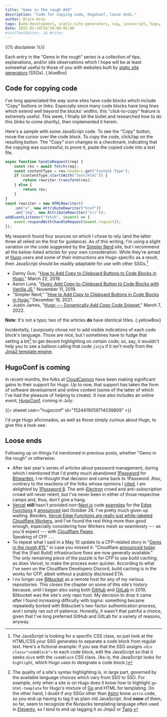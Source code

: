 ```yaml
---
title: "Gems in the rough #18"
description: "Code for copying code, HugoConf, loose ends."
author: Bryce Wray
tags: [web-development, static-site-generators, ssg, javascript, hugo, eleventy, astro, css, bitbucket, github, gitlab, password-management, infosec, online-privacy, website-hosting, vercel, cloudflare, cloudflare-pages]
date: 2022-05-14T10:50:00-05:00
#initTextEditor: iA Writer
---
```


{{% disclaimer %}}

Each entry in the “Gems in the rough” series is a collection of tips, explanations, and/or idle observations which I hope will be at least somewhat useful to those of you with websites built by [static site generators](https://jamstack.org/generators) (SSGs).
{.blueBox}

## Code for copying code

I've long appreciated the way some sites have code blocks which include "Copy" buttons or links. Especially since many code blocks have long lines which extend well beyond the blocks' widths, this "click-to-copy" feature is extremely useful. This week, I finally bit the bullet and researched how to do this (links to come shortly), then implemented it herein.

Here's a sample with some JavaScript code. To see the "Copy" button, move the cursor over the code block. To copy the code, click/tap on the resulting button. The "Copy" icon changes to a checkmark, indicating that the copying was successful; to prove it, paste the copied code into a text file.

```js
async function handleRequest(req) {
	const res = await fetch(req);
	const contentType = res.headers.get("Content-Type");
	if (contentType.startsWith("text/html")) {
		return rewriter.transform(res);
	} else {
		return res;
	}
}
const rewriter = new HTMLRewriter()
	.on("a", new AttributeRewriter("href"))
	.on("img", new AttributeRewriter("src"));
addEventListener("fetch", (event) => {
	event.respondWith(handleRequest(event.request));
});
```

My research found four sources on which I chose to rely (and the latter three all relied on the first for guidance). As of this writing, I'm using a slight variation on the code suggested by the [Simpler Nerd](https://simplernerd.com) site, but I recommend all the below-listed articles for your own consideration. While they're aimed at [Hugo](https://gohugo.io) users and some of their instructions are Hugo-specific as a result, their JavaScript should be readily adaptable for use with other SSGs.[^other]

[^other]: The JavaScript is looking for a specific CSS class, so just look at the HTML/CSS your SSG generates to separate a code block from regular text. Here's a fictional example: if you see that the SSG assigns `<div class="codeBlock">` to each code block, edit the JavaScript so that it seeks `div`s with the `codeBlock` CSS class. (As-is, the JavaScript looks for `highlight`, which Hugo uses to designate a code block.)

- Danny Guo, "[How to Add Copy to Clipboard Buttons to Code Blocks in Hugo](https://www.dannyguo.com/blog/how-to-add-copy-to-clipboard-buttons-to-code-blocks-in-hugo/)," March 22, 2019.
- Aaron Luna, "[Hugo: Add Copy-to-Clipboard Button to Code Blocks with Vanilla JS](https://aaronluna.dev/blog/add-copy-button-to-code-blocks-hugo-chroma/)," November 11, 2019.
- "Simpler Nerd," "[How to Add Copy to Clipboard Buttons in Code Blocks in Hugo](https://simplernerd.com/hugo-add-copy-to-clipboard-button/)," December 19, 2021.
- Justin James, "[Hugo --- Dynamically Add Copy Code Snippet](https://digitaldrummerj.me/hugo-add-copy-code-snippet-button/)," March 7, 2022.

**Note**: It's not a typo; two of the articles **do** have identical titles.
{.yellowBox}

Incidentally, I purposely chose not to add visible indications of each code block's language. Those are nice, but I sometimes have to fudge that setting a bit[^fudge] to get decent highlighting on certain code; so, say, it wouldn't help you to see a balloon calling that code `jinja` if it isn't *really* from the [Jinja2 template engine](https://palletsprojects.com/p/jinja/).

[^fudge]: The quality of a site's syntax highlighting is, in large part, governed by the available language choices which vary from SSG to SSG. For example, only when a site is on Hugo does it know how to highlight `go-html-template` for Hugo's mixture of [Go](https://go.dev) and HTML for templating. On the other hand, I doubt if any SSGs other than [Astro](https://astro.build) know `astro` code, so you end up having to tag it as plain old JavaScript. And **none** of them, so far, seem to recognize the Nunjucks templating language often used in [Eleventy](https://11ty.dev), so I tend to end up tagging it as Jinja2 or [Twig](https://twig.symfony.com/).

## HugoConf is coming

In recent months, the folks at [CloudCannon](https://cloudcannon.com) have been making significant gains to their support for Hugo. Up to now, that support has taken the form of software development and online content (some of the latter of which I've had the pleasure of helping to create). It now also includes an online event, [HugoConf](https://hugoconf.io), coming in July:

{{< stweet user="hugoconf" id="1524419059714039809" >}}

I'd urge Hugo aficionados, as well as those simply curious about Hugo, to give this a look-see.

## Loose ends

Following up on things I'd mentioned in previous posts, whether "Gems in the rough" or otherwise:

- After last year's series of articles about password management, during which I mentioned that I'd pretty much abandoned [1Password](https://1password.com) for [Bitwarden](https://bitwarden.com), I re-thought that decision and came back to 1Password. Also, contrary to the reactions of the folks whose opinions I [cited](/posts/2021/08/1password-hits-fan/), I am *delighted* by [1Password 8](https://blog.1password.com/1password-8-for-mac/). The anti-[Electron](https://www.electronjs.org) crowd and anti-subscription crowd will never relent, but I've never been in either of those respective camps and, thus, don't give a hang.
- [Vercel](https://vercel.com) **still** hasn't provided *non*-[Next.js](https://nextjs.org) code [examples](https://github.com/vercel/examples/tree/main/edge-functions) for the [Edge Functions](https://vercel.com/features/edge-functions) it [announced](https://twitter.com/vercel/status/1453034541463916549) last October 26. I've pretty much given up waiting. Besides, [Vercel Edge Functions are really just white-labeled Cloudflare Workers](https://news.ycombinator.com/item?id=29003514), and I've found the real thing more than good enough, especially considering how Workers mesh so seamlessly --- as you'd expect --- with [Cloudflare Pages](https://pages.cloudflare.com). \
Speaking of CFP . . .
- To repeat what I said in a May 10 update to a CFP-related story in "[Gems in the rough #15](/posts/2022/03/gems-in-rough-15/#cfps-fast-builds-fix-nears-fullrelease)," in case you missed it: "Cloudflare [announced today](https://blog.cloudflare.com/cloudflare-pages-build-improvements/) that the [Fast Build] infrastructure fixes are now generally available." The only remaining piece of the puzzle is for CFP to use *build caching*, as does Vercel, to make the process even quicker. According to what I've seen on the Cloudflare Developers Discord, build caching is in the works for CFP, albeit without a publicly disclosed ETA.
- I no longer use [Bitbucket](https://bitbucket.org) as a remote host for any of my various repositories. This closes the chapter on some of this site's history because, until I began also using both [GitHub](https://github.com) and [GitLab](https://gitlab.com) in 2019, Bitbucket was the site's *only* repo host. My decision to drop it came after I found increasing difficulty with logins: something became repeatedly borked with Bitbucket's two-factor authentication process, and I simply ran out of patience. Honestly, it wasn't that painful a choice, given that I've long preferred GitHub and GitLab for a variety of reasons, anyway.
